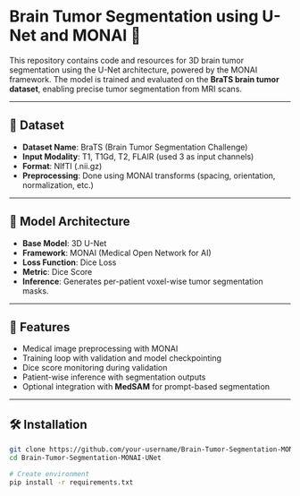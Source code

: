 # Brain Tumor Segmentation using U-Net and MONAI 🧠

This repository contains code and resources for 3D brain tumor segmentation using the U-Net architecture, powered by the MONAI framework. The model is trained and evaluated on the **BraTS brain tumor dataset**, enabling precise tumor segmentation from MRI scans.

---

## 📁 Dataset

- **Dataset Name**: BraTS (Brain Tumor Segmentation Challenge)
- **Input Modality**: T1, T1Gd, T2, FLAIR (used 3 as input channels)
- **Format**: NIfTI (.nii.gz)
- **Preprocessing**: Done using MONAI transforms (spacing, orientation, normalization, etc.)

---

## 🚀 Model Architecture

- **Base Model**: 3D U-Net
- **Framework**: MONAI (Medical Open Network for AI)
- **Loss Function**: Dice Loss
- **Metric**: Dice Score
- **Inference**: Generates per-patient voxel-wise tumor segmentation masks.

---

## 🧠 Features

- Medical image preprocessing with MONAI
- Training loop with validation and model checkpointing
- Dice score monitoring during validation
- Patient-wise inference with segmentation outputs
- Optional integration with **MedSAM** for prompt-based segmentation

---

## 🛠️ Installation

```bash
git clone https://github.com/your-username/Brain-Tumor-Segmentation-MONAI-UNet.git
cd Brain-Tumor-Segmentation-MONAI-UNet

# Create environment
pip install -r requirements.txt
